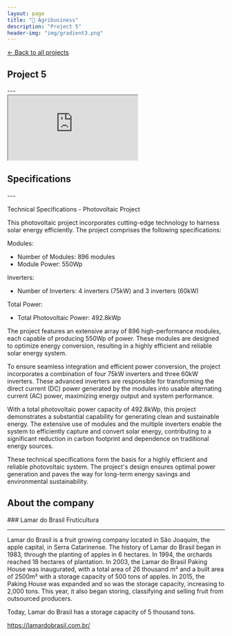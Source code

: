 ```yaml
---
layout: page
title: "🚜 Agribusiness"
description: "Project 5"
header-img: "img/gradient3.png"
---
```


[← Back to all projects](https://laisdallemulle.github.io/projects/)

<h2>Project 5</h2>
---
<div class="container">
    <div class="row">
      <div class="col-md-8">
        <div class="embed-responsive embed-responsive-16by9">
          <iframe class="embed-responsive-item" src="https://www.youtube.com/embed/D89Cm4Ciu6Q"></iframe>
        </div>
      </div>
    </div>
</div>

<h2>Specifications</h2>
---

Technical Specifications - Photovoltaic Project

This photovoltaic project incorporates cutting-edge technology to harness solar energy efficiently. The project comprises the following specifications:

Modules:

- Number of Modules: 896 modules
- Module Power: 550Wp

Inverters:

- Number of Inverters: 4 inverters (75kW) and 3 inverters (60kW)

Total Power:

- Total Photovoltaic Power: 492.8kWp

The project features an extensive array of 896 high-performance modules, each capable of producing 550Wp of power. These modules are designed to optimize energy conversion, resulting in a highly efficient and reliable solar energy system.

To ensure seamless integration and efficient power conversion, the project incorporates a combination of four 75kW inverters and three 60kW inverters. These advanced inverters are responsible for transforming the direct current (DC) power generated by the modules into usable alternating current (AC) power, maximizing energy output and system performance.

With a total photovoltaic power capacity of 492.8kWp, this project demonstrates a substantial capability for generating clean and sustainable energy. The extensive use of modules and the multiple inverters enable the system to efficiently capture and convert solar energy, contributing to a significant reduction in carbon footprint and dependence on traditional energy sources.

These technical specifications form the basis for a highly efficient and reliable photovoltaic system. The project's design ensures optimal power generation and paves the way for long-term energy savings and environmental sustainability.


<h2>About the company</h2>
### Lamar do Brasil Fruticultura

---

Lamar do Brasil is a fruit growing company located in São Joaquim, the apple capital, in Serra Catarinense. The history of Lamar do Brasil began in 1983, through the planting of apples in 6 hectares. In 1994, the orchards reached 18 hectares of plantation. In 2003, the Lamar do Brasil Paking House was inaugurated, with a total area of 26 thousand m² and a built area of 2500m² with a storage capacity of 500 tons of apples. In 2015, the Paking House was expanded and so was the storage capacity, increasing to 2,000 tons. This year, it also began storing, classifying and selling fruit from outsourced producers.

Today, Lamar do Brasil has a storage capacity of 5 thousand tons.

https://lamardobrasil.com.br/
